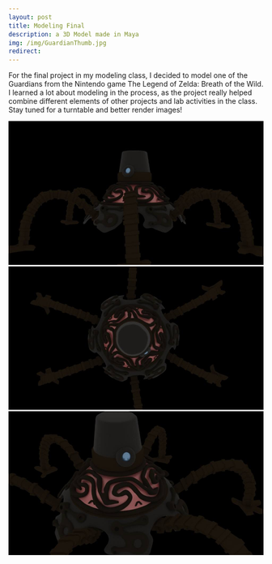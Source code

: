 ```yaml
---
layout: post
title: Modeling Final
description: a 3D Model made in Maya
img: /img/GuardianThumb.jpg
redirect:
---
```


For the final project in my modeling class, I decided to model one of the Guardians from the Nintendo game The Legend of Zelda: Breath of the Wild. I learned a lot about modeling in the process, as the project really helped combine different elements of other projects and lab activities in the class. Stay tuned for a turntable and better render images!
<div class="img_row">
	<img class="col one" src="/img/Guardian1.jpg" alt="" title="Screenshot 1"/>
	<img class="col one" src="/img/Guardian2.jpg" alt="" title="Screenshot 2"/>
	<img class="col one" src="/img/Guardian3.jpg" alt="" title="Screenshot 3"/>
	
</div>
